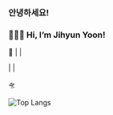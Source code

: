 
### 안녕하세요!
### 👩🏻‍🚀 Hi, I’m Jihyun Yoon!

🌠 
|
|

|
|

🛸

![Top Langs](https://github-readme-stats.vercel.app/api/top-langs/?username=yzinnie&layout=compact) 

